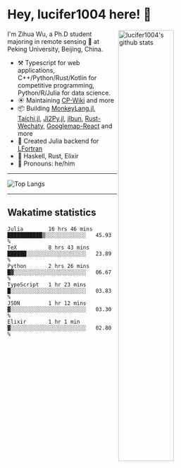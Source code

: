 # Hey, lucifer1004 here! :wave:

<img width="50%" align="right" alt="lucifer1004's github stats" src="https://github-readme-stats.vercel.app/api?username=lucifer1004&show_icons=true">

I'm Zihua Wu, a Ph.D student majoring in remote sensing :satellite: at Peking University, Beijing, China.

- :hammer_and_pick: Typescript for web applications, C++/Python/Rust/Kotlin for competitive programming, Python/R/Julia for data science.
- :sunny: Maintaining [CP-Wiki](https://cp-wiki.vercel.app) and more 
- :package: Building [MonkeyLang.jl](https://github.com/lucifer1004/MonkeyLang.jl), [Taichi.jl](https://github.com/lucifer1004/Taichi.jl), [Jl2Py.jl](https://github.com/lucifer1004/Jl2Py.jl), [jlbun](https://github.com/lucifer1004/jlbun), [Rust-Wechaty](https://github.com/wechaty/rust-wechaty), [Googlemap-React](https://github.com/googlemap-react/googlemap-react) and more
- :sparkler: Created Julia backend for [LFortran](https://github.com/lfortran/lfortran)
- :seedling: Haskell, Rust, Elixir
- :man: Pronouns: he/him

---

![Top Langs](https://github-readme-stats.vercel.app/api/top-langs/?username=lucifer1004&layout=compact)

---

## Wakatime statistics

<!--START_SECTION:waka-->

```text
Julia        16 hrs 46 mins  ███████████▒░░░░░░░░░░░░░   45.93 %
TeX          8 hrs 43 mins   ██████░░░░░░░░░░░░░░░░░░░   23.89 %
Python       2 hrs 26 mins   █▓░░░░░░░░░░░░░░░░░░░░░░░   06.67 %
TypeScript   1 hr 23 mins    █░░░░░░░░░░░░░░░░░░░░░░░░   03.83 %
JSON         1 hr 12 mins    ▓░░░░░░░░░░░░░░░░░░░░░░░░   03.30 %
Elixir       1 hr 1 min      ▓░░░░░░░░░░░░░░░░░░░░░░░░   02.80 %
```

<!--END_SECTION:waka-->

